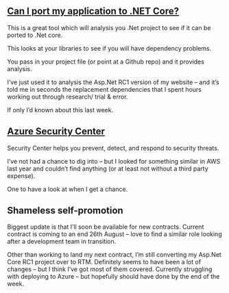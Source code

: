 ## [Can I port my application to .NET Core?](https://icanhasdot.net/)
This is a great tool which will analysis you .Net project to see if it can be ported to .Net core.

This looks at your libraries to see if you will have dependency problems.

You pass in your project file (or point at a Github repo) and it provides analysis.

I’ve just used it to analysis the Asp.Net RC1 version of my website – and it’s told me in seconds the replacement dependencies that I spent hours working out through research/ trial &amp; error.

If only I’d known about this last week.

## [Azure Security Center](https://azure.microsoft.com/en-us/services/security-center/)
Security Center helps you prevent, detect, and respond to security threats.

I’ve not had a chance to dig into – but I looked for something similar in AWS last year and couldn’t find anything (or at least not without a third party expense).

One to have a look at when I get a chance.

## Shameless self-promotion
Biggest update is that I’ll soon be available for new contracts.  Current contract is coming to an end 26th August – love to find a similar role looking after a development team in transition.

Other than working to land my next contract, I’m still converting my Asp.Net Core RC1 project over to RTM.  Definitely seems to have been a lot of changes – but I think I’ve got most of them covered.  Currently struggling with deploying to Azure – but hopefully should have done by the end of the week.
